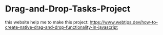 # Drag-and-Drop-Tasks-Project
this website help me to make this project: https://www.webtips.dev/how-to-create-native-drag-and-drop-functionality-in-javascript
